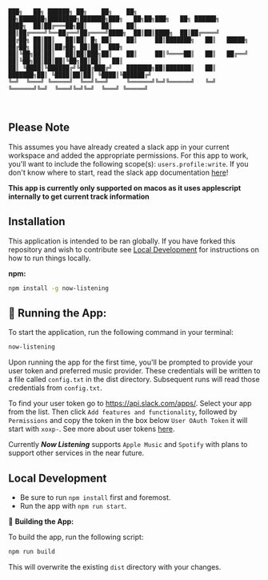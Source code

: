 ```


███╗   ██╗ ██████╗ ██╗    ██╗    ██╗     ██╗███████╗████████╗███████╗███╗   ██╗██╗███╗   ██╗ ██████╗ 
████╗  ██║██╔═══██╗██║    ██║    ██║     ██║██╔════╝╚══██╔══╝██╔════╝████╗  ██║██║████╗  ██║██╔════╝ 
██╔██╗ ██║██║   ██║██║ █╗ ██║    ██║     ██║███████╗   ██║   █████╗  ██╔██╗ ██║██║██╔██╗ ██║██║  ███╗
██║╚██╗██║██║   ██║██║███╗██║    ██║     ██║╚════██║   ██║   ██╔══╝  ██║╚██╗██║██║██║╚██╗██║██║   ██║
██║ ╚████║╚██████╔╝╚███╔███╔╝    ███████╗██║███████║   ██║   ███████╗██║ ╚████║██║██║ ╚████║╚██████╔╝
╚═╝  ╚═══╝ ╚═════╝  ╚══╝╚══╝     ╚══════╝╚═╝╚══════╝   ╚═╝   ╚══════╝╚═╝  ╚═══╝╚═╝╚═╝  ╚═══╝ ╚═════╝ 
                                                                                                     


```
                                                                                                                                                                                                      
## Please Note

This assumes you have already created a slack app in your current workspace and added the appropriate permissions. For this app to work, you'll want to include the following scope(s): `users.profile:write`. If you don't know where to start, read the slack app documentation [here](https://api.slack.com/start/apps)!

**This app is currently only supported on macos as it uses applescript internally to get current track information**

## Installation

This application is intended to be ran globally. If you have forked this repository and wish to contribute see [Local Development](#local-development) for instructions on how to run things locally.

**npm:** 
```bash
npm install -g now-listening
```

## 🏃 Running the App:

To start the application, run the following command in your terminal:

```bash
now-listening
```

Upon running the app for the first time, you'll be prompted to provide your user token and preferred music provider. These credentials will be written to a file called `config.txt` in the dist directory. Subsequent runs will read those credentials from `config.txt`.

To find your user token go to https://api.slack.com/apps/. Select your app from the list. Then click `Add features and functionality`, followed by `Permissions` and copy the token in the box below `User OAuth Token` it will start with `xoxp-`. See more about user tokens [here](https://api.slack.com/authentication/token-types#user). 

Currently ***Now Listening*** supports `Apple Music` and `Spotify` with plans to support other services in the near future.  


## Local Development

- Be sure to run `npm install` first and foremost.
- Run the app with `npm run start`. 

🔨 **Building the App:**

To build the app, run the following script:

```bash
npm run build
```

This will overwrite the existing `dist` directory with your changes.
